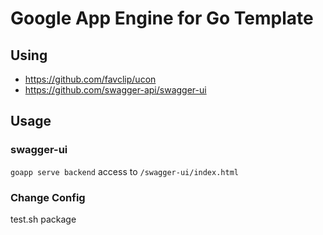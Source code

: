 # Google App Engine for Go Template

## Using

* https://github.com/favclip/ucon
* https://github.com/swagger-api/swagger-ui

## Usage

### swagger-ui

`goapp serve backend`
access to `/swagger-ui/index.html`

### Change Config

test.sh package